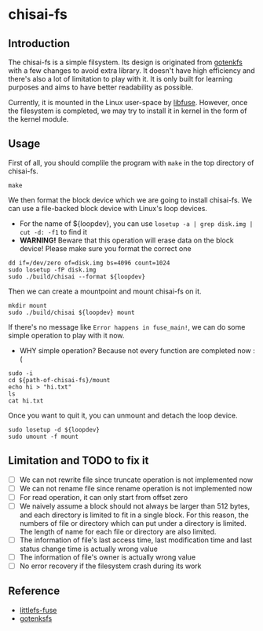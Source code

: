 # chisai-fs

## Introduction

The chisai-fs is a simple filsystem. Its design
is originated from [gotenkfs](https://github.com/carlosgaldino/gotenksfs) with
a few changes to avoid extra library. It doesn't have high efficiency and
there's also a lot of limitation to play with it. It is only built for learning
purposes and aims to have better readability as possible.

Currently, it is mounted in the Linux user-space by
[libfuse](https://github.com/libfuse/libfuse). However, once the filesystem
is completed, we may try to install it in kernel in the form of the kernel module.

## Usage

First of all, you should complile the program with `make` in the top
directory of chisai-fs.
```
make
```

We then format the block device which we are going to install chisai-fs.
We can use a file-backed block device with Linux's loop devices.
* For the name of ${loopdev}, you can use `losetup -a | grep disk.img | cut -d: -f1`
to find it
* **WARNING!** Beware that this operation will erase data on the block device!
Please make sure you format the correct one
```
dd if=/dev/zero of=disk.img bs=4096 count=1024
sudo losetup -fP disk.img
sudo ./build/chisai --format ${loopdev}
```

Then we can create a mountpoint and mount chisai-fs on it.
```
mkdir mount
sudo ./build/chisai ${loopdev} mount
```

If there's no message like `Error happens in fuse_main!`, we can do some
simple operation to play with it now.
* WHY simple operation? Because not every function are completed now :(
```
sudo -i
cd ${path-of-chisai-fs}/mount
echo hi > "hi.txt"
ls
cat hi.txt
```

Once you want to quit it, you can unmount and detach the loop device.
```
sudo losetup -d ${loopdev}
sudo umount -f mount
```

## Limitation and TODO to fix it
- [ ] We can not rewrite file since truncate operation is not implemented now
- [ ] We can not rename file since rename operation is not implemented now
- [ ] For read operation, it can only start from offset zero
- [ ] We naively assume a block should not always be larger than 512 bytes,
and each directory is limited to fit in a single block. For this reason, the
numbers of file or directory which can put under a directory is limited. The
length of name for each file or directory are also limited.
- [ ] The information of file's last access time, last modification time and
last status change time is actually wrong value
- [ ] The information of file's owner is actually wrong value
- [ ] No error recovery if the filesystem crash during its work

## Reference
* [littlefs-fuse](https://github.com/littlefs-project/littlefs-fuse)
* [gotenksfs](https://github.com/carlosgaldino/gotenksfs)
